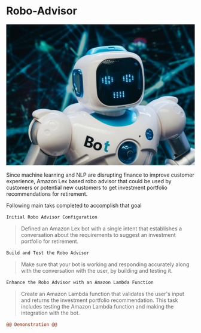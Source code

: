 # Robo-Advisor

![Robo](https://github.com/chirathlv/Robo-Advisor/blob/main/Icons/robo.jpg)

Since machine learning and NLP are disrupting finance to improve customer experience, Amazon Lex based robo advisor that could be used by customers or potential new customers to get investment portfolio recommendations for retirement.

Following main taks completed to accomplish that goal

```diff
Initial Robo Advisor Configuration
```

> Defined an Amazon Lex bot with a single intent that establishes a conversation about the requirements to suggest an investment portfolio for retirement.

```diff
Build and Test the Robo Advisor
```

> Make sure that your bot is working and responding accurately along with the conversation with the user, by building and testing it.

```diff
Enhance the Robo Advisor with an Amazon Lambda Function
```

> Create an Amazon Lambda function that validates the user's input and returns the investment portfolio recommendation. This task includes testing the Amazon Lambda function and making the integration with the bot.

```diff
@@ Demonstration @@
```
